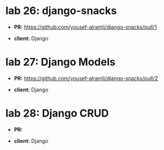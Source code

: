 # lab 26: django-snacks

- **PR:**  https://github.com/yousef-alramli/django-snacks/pull/1

- **client:** Django


# lab 27: Django Models

- **PR:** https://github.com/yousef-alramli/django-snacks/pull/2

- **client:** Django

# lab 28: Django CRUD

- **PR:** 

- **client:** Django
